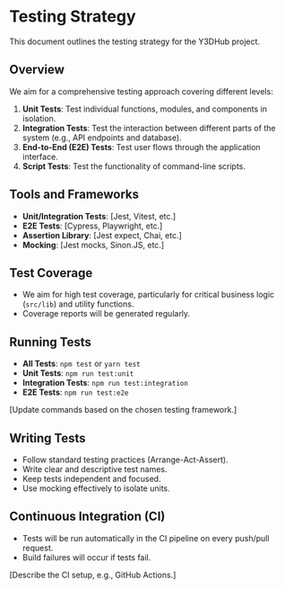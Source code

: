 # Testing Strategy

This document outlines the testing strategy for the Y3DHub project.

## Overview

We aim for a comprehensive testing approach covering different levels:

1.  **Unit Tests**: Test individual functions, modules, and components in isolation.
2.  **Integration Tests**: Test the interaction between different parts of the system (e.g., API endpoints and database).
3.  **End-to-End (E2E) Tests**: Test user flows through the application interface.
4.  **Script Tests**: Test the functionality of command-line scripts.

## Tools and Frameworks

- **Unit/Integration Tests**: [Jest, Vitest, etc.]
- **E2E Tests**: [Cypress, Playwright, etc.]
- **Assertion Library**: [Jest expect, Chai, etc.]
- **Mocking**: [Jest mocks, Sinon.JS, etc.]

## Test Coverage

- We aim for high test coverage, particularly for critical business logic (`src/lib`) and utility functions.
- Coverage reports will be generated regularly.

## Running Tests

- **All Tests**: `npm test` or `yarn test`
- **Unit Tests**: `npm run test:unit`
- **Integration Tests**: `npm run test:integration`
- **E2E Tests**: `npm run test:e2e`

[Update commands based on the chosen testing framework.]

## Writing Tests

- Follow standard testing practices (Arrange-Act-Assert).
- Write clear and descriptive test names.
- Keep tests independent and focused.
- Use mocking effectively to isolate units.

## Continuous Integration (CI)

- Tests will be run automatically in the CI pipeline on every push/pull request.
- Build failures will occur if tests fail.

[Describe the CI setup, e.g., GitHub Actions.]
